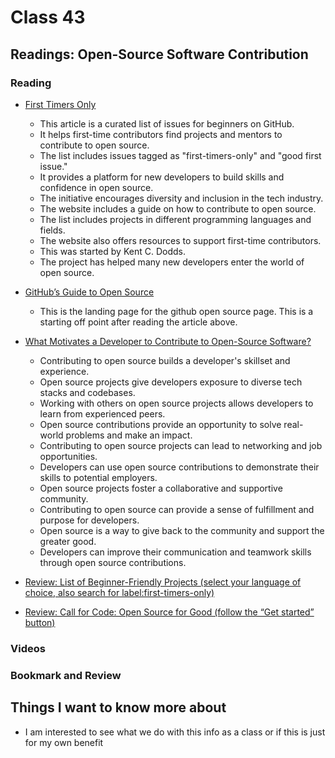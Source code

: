 # Class 43

## Readings: Open-Source Software Contribution

### Reading

- [First Timers Only](https://www.firsttimersonly.com/)
  - This article is a curated list of issues for beginners on GitHub.
  - It helps first-time contributors find projects and mentors to contribute to open source.
  - The list includes issues tagged as "first-timers-only" and "good first issue."
  - It provides a platform for new developers to build skills and confidence in open source.
  - The initiative encourages diversity and inclusion in the tech industry.
  - The website includes a guide on how to contribute to open source.
  - The list includes projects in different programming languages and fields.
  - The website also offers resources to support first-time contributors.
  - This  was started by Kent C. Dodds.
  - The project has helped many new developers enter the world of open source.

- [GitHub’s Guide to Open Source](https://www.github.com/open-source)

  - This is the landing page for the github open source page. This is a starting off point after reading the article above.

- [What Motivates a Developer to Contribute to Open-Source Software?](https://clearcode.cc/blog/why-developers-contribute-open-source-software/)
  - Contributing to open source builds a developer's skillset and experience.
  - Open source projects give developers exposure to diverse tech stacks and codebases.
  - Working with others on open source projects allows developers to learn from experienced peers.
  - Open source contributions provide an opportunity to solve real-world problems and make an impact.
  - Contributing to open source projects can lead to networking and job opportunities.
  - Developers can use open source contributions to demonstrate their skills to potential employers.
  - Open source projects foster a collaborative and supportive community.
  - Contributing to open source can provide a sense of fulfillment and purpose for developers.
  - Open source is a way to give back to the community and support the greater good.
  - Developers can improve their communication and teamwork skills through open source contributions.

- [Review: List of Beginner-Friendly Projects (select your language of choice, also search for label:first-timers-only)](https://github.com/search?q=label%3Agood-first-issue+archived%3Afalse)
- [Review: Call for Code: Open Source for Good (follow the “Get started” button)](https://callforcode.org/)

### Videos

### Bookmark and Review

## Things I want to know more about

- I am interested to see what we do with this info as a class or if this is just for my own benefit

